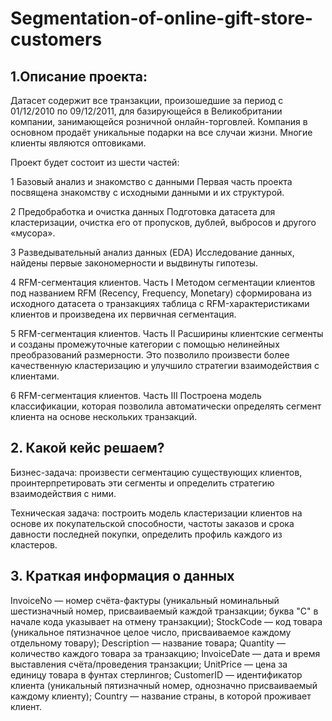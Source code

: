 # Segmentation-of-online-gift-store-customers

## 1.Описание проекта:
Датасет содержит все транзакции, произошедшие за период с 01/12/2010 по 09/12/2011, для базирующейся в Великобритании компании, занимающейся розничной онлайн-торговлей. Компания в основном продаёт уникальные подарки на все случаи жизни. Многие клиенты являются оптовиками.

Проект будет состоит из шести частей:

1 Базовый анализ и знакомство с данными
Первая часть проекта  посвящена знакомству с исходными данными и их структурой.

2 Предобработка и очистка данных
Подготовка датасета для кластеризации, очистка его от пропусков, дублей, выбросов и другого «мусора».

3 Разведывательный анализ данных (EDA)
Исследование данных, найдены первые закономерности и выдвинуты гипотезы.

4 RFM-сегментация клиентов. Часть I
Методом сегментации клиентов под названием RFM (Recency, Frequency, Monetary) сформирована из исходного датасета о транзакциях таблица с RFM-характеристиками клиентов и произведена их первичная сегментация.

5 RFM-сегментация клиентов. Часть II
Расширины клиентские сегменты и созданы промежуточные категории с помощью нелинейных преобразований размерности. Это позволило произвести более качественную кластеризацию и улучшило стратегии взаимодействия с клиентами.

6 RFM-сегментация клиентов. Часть III
Построена модель классификации, которая позволила автоматически определять сегмент клиента на основе нескольких транзакций.

## 2. Какой кейс решаем?
Бизнес-задача: произвести сегментацию существующих клиентов, проинтерпретировать эти сегменты и определить стратегию взаимодействия с ними.

Техническая задача: построить модель кластеризации клиентов на основе их покупательской способности, частоты заказов и срока давности последней покупки, определить профиль каждого из кластеров.

## 3. Краткая информация о данных
InvoiceNo — номер счёта-фактуры (уникальный номинальный шестизначный номер, присваиваемый каждой транзакции; буква "C" в начале кода указывает на отмену транзакции);
StockCode — код товара (уникальное пятизначное целое число, присваиваемое каждому отдельному товару);
Description — название товара;
Quantity — количество каждого товара за транзакцию;
InvoiceDate — дата и время выставления счёта/проведения транзакции;
UnitPrice — цена за единицу товара в фунтах стерлингов;
CustomerID — идентификатор клиента (уникальный пятизначный номер, однозначно присваиваемый каждому клиенту);
Country — название страны, в которой проживает клиент.
